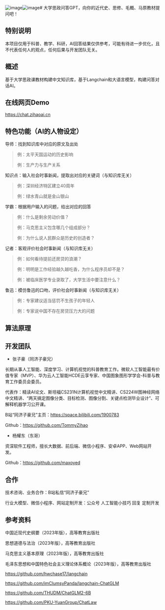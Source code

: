 ![image](https://github.com/TommyZihao/ChatMarx/assets/36354458/bd84366d-b063-43dc-83d3-b3aec68a0e56)![image](https://github.com/TommyZihao/ChatMarx/assets/36354458/e00e49a8-d34f-4ea3-bed0-a73dc0af4c0a)# 大学思政问答GPT，向你的近代史、思修、毛概、马原教材提问吧！

## 特别说明

本项目仅用于科普、教学、科研，AI回答结果仅供参考，可能有待进一步优化，且不代表任何人的观点，任何后果与开发团队无关。

## 概述

基于大学思政课教材构建中文知识库，基于Langchain和大语言模型，构建问答对话AI。

## 在线网页Demo

https://chat.zihaoai.cn

## 特色功能（AI的人物设定）

导师：找到知识库中对应的原文及出处

> 例：太平天国运动的历史影响
> 
> 例：生产力与生产关系

知识点：输入社会时事新闻，提取出对应的关键词（与知识库无关）

> 例：深圳经济特区建立40周年
>
> 例：绿水青山就是金山银山

学霸：根据用户输入的问题，给出对应的回答

> 例：什么是剩余劳动价值？
>
> 例：马克思主义包含哪几个组成部分？
>
> 例：为什么说人民群众是历史的创造者？

记者：客观评价社会时事新闻（与知识库无关）

> 例：如何看待提前还房贷的浪潮？
>
> 例：明明是工作经验越久越吃香，为什么程序员却不是？
>
> 例：被临床医学专业录取了，大学生活中要注意什么？

鲁迅：模仿鲁迅的口吻，评价社会时事新闻（与知识库无关）

> 例：专家建议适当惩罚不生孩子的年轻人
>
> 例：专家说中国不存在房贷压力大的问题

## 算法原理


## 开发团队

- 张子豪（同济子豪兄）

长期从事人工智能、深度学习、计算机视觉的科普教育工作。微软人工智能最有价值专家（MVP）、华为云人工智能HCDE云享专家、中国图象图形学学会-科普与教育工作委员会委员。

代表作：精读AI论文、斯坦福CS231N计算机视觉中文精讲、CS224W图神经网络中文精讲、“两天搞定图像分类、目标检测、图像分割、关键点检测毕业设计”、可解释机器学习公开课。

B站“同济子豪兄”主页：https://space.bilibili.com/1900783

Github：https://github.com/TommyZihao

- 杨耀东（东哥）

资深软件工程师，擅长大数据、前后端、微信小程序、安卓APP、Web网站开发。

Github：https://github.com/maxoyed

## 合作

技术咨询、业务合作：B站私信“同济子豪兄”

行业大模型、微信小程序、网站定制开发：公众号 人工智能小技巧 回复 定制开发

## 参考资料

中国近现代史纲要（2023年版），高等教育出版社

思想道德与法治（2023年版），高等教育出版社

马克思主义基本原理（2023年版），高等教育出版社

毛泽东思想和中国特色社会主义理论体系概论（2023年版），高等教育出版社

https://github.com/hwchase17/langchain

https://github.com/imClumsyPanda/langchain-ChatGLM

https://github.com/THUDM/ChatGLM2-6B

https://github.com/PKU-YuanGroup/ChatLaw




